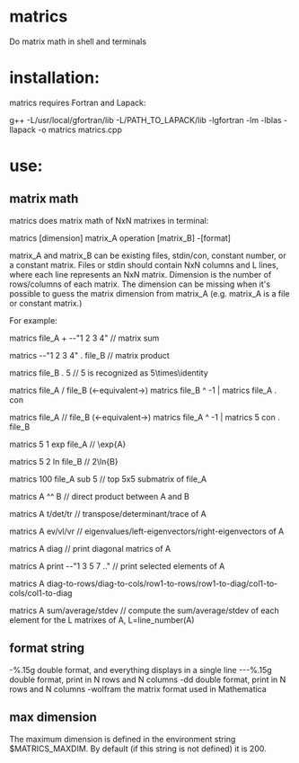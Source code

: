 # matrics

Do matrix math in shell and terminals

# installation:

matrics requires Fortran and Lapack:

g++ -L/usr/local/gfortran/lib -L/PATH_TO_LAPACK/lib -lgfortran -lm -lblas -llapack -o matrics matrics.cpp

# use:

## matrix math

matrics does matrix math of NxN matrixes in terminal:

matrics [dimension] matrix_A operation [matrix_B] -[format]

matrix_A and matrix_B can be existing files, stdin/con, constant number, or a constant matrix. Files or stdin should contain NxN columns and L lines, where each line represents an NxN matrix.
Dimension is the number of rows/columns of each matrix. The dimension can be missing when it's possible to guess the matrix dimension from matrix_A (e.g. matrix_A is a file or constant matrix.)

For example:

matrics file_A + --"1 2 3 4"    // matrix sum

matrics --"1 2 3 4" . file_B    // matrix product

matrics file_B . 5              // 5 is recognized as 5\times\identity

matrics file_A / file_B  (<-equivalent->)  matrics file_B ^ -1 | matrics file_A . con

matrics file_A // file_B  (<-equivalent->)  matrics file_A ^ -1 | matrics 5 con . file_B

matrics 5 1 exp file_A          // \exp{A}

matrics 5 2 ln file_B           // 2\ln{B}

matrics 100 file_A sub 5        // top 5x5 submatrix of file_A

matrics A ^^ B                  // direct product between A and B

matrics A t/det/tr              // transpose/determinant/trace of A

matrics A ev/vl/vr              // eigenvalues/left-eigenvectors/right-eigenvectors of A

matrics A diag                  // print diagonal matrics of A

matrics A print --"1 3 5 7 .."  // print selected elements of A

matrics A diag-to-rows/diag-to-cols/row1-to-rows/row1-to-diag/col1-to-cols/col1-to-diag

matrics A sum/average/stdev     // compute the sum/average/stdev of each element for the L matrixes of A, L=line_number(A)

## format string

-%.15g       double format, and everything displays in a single line
---%.15g     double format, print in N rows and N columns
-dd          double format, print in N rows and N columns
-wolfram     the matrix format used in Mathematica

## max dimension

The maximum dimension is defined in the environment string $MATRICS_MAXDIM. By default (if this string is not defined) it is 200.
